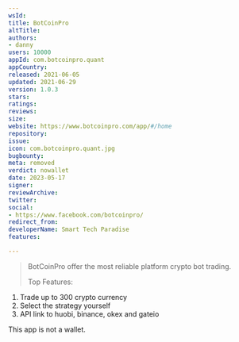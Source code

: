 ```yaml
---
wsId: 
title: BotCoinPro
altTitle: 
authors:
- danny
users: 10000
appId: com.botcoinpro.quant
appCountry: 
released: 2021-06-05
updated: 2021-06-29
version: 1.0.3
stars: 
ratings: 
reviews: 
size: 
website: https://www.botcoinpro.com/app/#/home
repository: 
issue: 
icon: com.botcoinpro.quant.jpg
bugbounty: 
meta: removed
verdict: nowallet
date: 2023-05-17
signer: 
reviewArchive: 
twitter: 
social:
- https://www.facebook.com/botcoinpro/
redirect_from: 
developerName: Smart Tech Paradise
features: 

---
```


> BotCoinPro offer the most reliable platform crypto bot trading.
>
> Top Features:
  1. Trade up to 300 crypto currency
  1. Select the strategy yourself
  1. API link to huobi, binance, okex and gateio  

This app is not a wallet.

